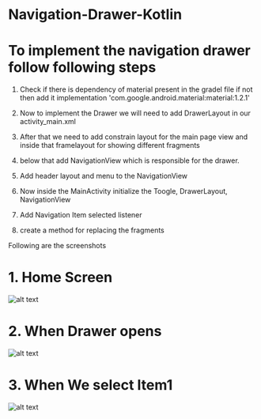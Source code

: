 # Navigation-Drawer-Kotlin

# To implement the navigation drawer follow following steps

1. Check if there is dependency of material present in the gradel file if not then add it
    implementation 'com.google.android.material:material:1.2.1'
    
2. Now to implement the Drawer we will need to add DrawerLayout in our activity_main.xml
3. After that we need to add constrain layout for the main page view and inside that framelayout for showing different fragments
4. below that add NavigationView which is responsible for the drawer. 
5. Add header layout and menu to the NavigationView
6. Now inside the MainActivity initialize the Toogle, DrawerLayout, NavigationView
7. Add Navigation Item selected listener
8. create a method for replacing the fragments 


Following are the screenshots 

# 1. Home Screen 
  ![alt text](/attachments/home.png)
  
# 2. When Drawer opens
  ![alt text](/attachments/drawer_open.png)
  
# 3. When We select Item1
  ![alt text](/attachments/item1.png)
